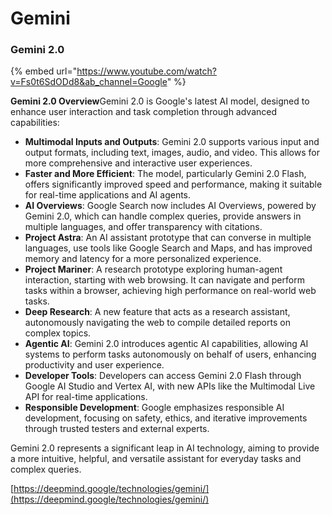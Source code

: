 # Gemini

### Gemini 2.0

{% embed url="https://www.youtube.com/watch?v=Fs0t6SdODd8&ab_channel=Google" %}

**Gemini 2.0 Overview**Gemini 2.0 is Google's latest AI model, designed to enhance user interaction and task completion through advanced capabilities:

* **Multimodal Inputs and Outputs**: Gemini 2.0 supports various input and output formats, including text, images, audio, and video. This allows for more comprehensive and interactive user experiences.
* **Faster and More Efficient**: The model, particularly Gemini 2.0 Flash, offers significantly improved speed and performance, making it suitable for real-time applications and AI agents.
* **AI Overviews**: Google Search now includes AI Overviews, powered by Gemini 2.0, which can handle complex queries, provide answers in multiple languages, and offer transparency with citations.
* **Project Astra**: An AI assistant prototype that can converse in multiple languages, use tools like Google Search and Maps, and has improved memory and latency for a more personalized experience.
* **Project Mariner**: A research prototype exploring human-agent interaction, starting with web browsing. It can navigate and perform tasks within a browser, achieving high performance on real-world web tasks.
* **Deep Research**: A new feature that acts as a research assistant, autonomously navigating the web to compile detailed reports on complex topics.
* **Agentic AI**: Gemini 2.0 introduces agentic AI capabilities, allowing AI systems to perform tasks autonomously on behalf of users, enhancing productivity and user experience.
* **Developer Tools**: Developers can access Gemini 2.0 Flash through Google AI Studio and Vertex AI, with new APIs like the Multimodal Live API for real-time applications.
* **Responsible Development**: Google emphasizes responsible AI development, focusing on safety, ethics, and iterative improvements through trusted testers and external experts.

Gemini 2.0 represents a significant leap in AI technology, aiming to provide a more intuitive, helpful, and versatile assistant for everyday tasks and complex queries.

[https://deepmind.google/technologies/gemini/](https://deepmind.google/technologies/gemini/)





